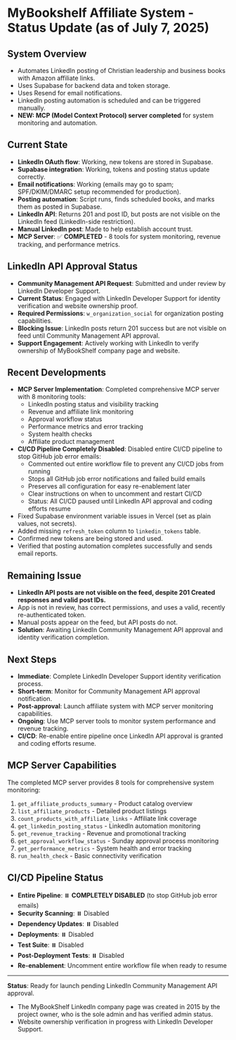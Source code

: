 # MyBookshelf Affiliate System - Status Update (as of July 7, 2025)

## System Overview

- Automates LinkedIn posting of Christian leadership and business books with Amazon affiliate links.
- Uses Supabase for backend data and token storage.
- Uses Resend for email notifications.
- LinkedIn posting automation is scheduled and can be triggered manually.
- **NEW: MCP (Model Context Protocol) server completed** for system monitoring and automation.

## Current State

- **LinkedIn OAuth flow**: Working, new tokens are stored in Supabase.
- **Supabase integration**: Working, tokens and posting status update correctly.
- **Email notifications**: Working (emails may go to spam; SPF/DKIM/DMARC setup recommended for production).
- **Posting automation**: Script runs, finds scheduled books, and marks them as posted in Supabase.
- **LinkedIn API**: Returns 201 and post ID, but posts are not visible on the LinkedIn feed (LinkedIn-side restriction).
- **Manual LinkedIn post**: Made to help establish account trust.
- **MCP Server**: ✅ **COMPLETED** - 8 tools for system monitoring, revenue tracking, and performance metrics.

## LinkedIn API Approval Status

- **Community Management API Request**: Submitted and under review by LinkedIn Developer Support.
- **Current Status**: Engaged with LinkedIn Developer Support for identity verification and website ownership proof.
- **Required Permissions**: `w_organization_social` for organization posting capabilities.
- **Blocking Issue**: LinkedIn posts return 201 success but are not visible on feed until Community Management API approval.
- **Support Engagement**: Actively working with LinkedIn to verify ownership of MyBookShelf company page and website.

## Recent Developments

- **MCP Server Implementation**: Completed comprehensive MCP server with 8 monitoring tools:
  - LinkedIn posting status and visibility tracking
  - Revenue and affiliate link monitoring
  - Approval workflow status
  - Performance metrics and error tracking
  - System health checks
  - Affiliate product management
- **CI/CD Pipeline Completely Disabled**: Disabled entire CI/CD pipeline to stop GitHub job error emails:
  - Commented out entire workflow file to prevent any CI/CD jobs from running
  - Stops all GitHub job error notifications and failed build emails
  - Preserves all configuration for easy re-enablement later
  - Clear instructions on when to uncomment and restart CI/CD
  - Status: All CI/CD paused until LinkedIn API approval and coding efforts resume
- Fixed Supabase environment variable issues in Vercel (set as plain values, not secrets).
- Added missing `refresh_token` column to `linkedin_tokens` table.
- Confirmed new tokens are being stored and used.
- Verified that posting automation completes successfully and sends email reports.

## Remaining Issue

- **LinkedIn API posts are not visible on the feed, despite 201 Created responses and valid post IDs.**
- App is not in review, has correct permissions, and uses a valid, recently re-authenticated token.
- Manual posts appear on the feed, but API posts do not.
- **Solution**: Awaiting LinkedIn Community Management API approval and identity verification completion.

## Next Steps

- **Immediate**: Complete LinkedIn Developer Support identity verification process.
- **Short-term**: Monitor for Community Management API approval notification.
- **Post-approval**: Launch affiliate system with MCP server monitoring capabilities.
- **Ongoing**: Use MCP server tools to monitor system performance and revenue tracking.
- **CI/CD**: Re-enable entire pipeline once LinkedIn API approval is granted and coding efforts resume.

## MCP Server Capabilities

The completed MCP server provides 8 tools for comprehensive system monitoring:

1. `get_affiliate_products_summary` - Product catalog overview
2. `list_affiliate_products` - Detailed product listings
3. `count_products_with_affiliate_links` - Affiliate link coverage
4. `get_linkedin_posting_status` - LinkedIn automation monitoring
5. `get_revenue_tracking` - Revenue and promotional tracking
6. `get_approval_workflow_status` - Sunday approval process monitoring
7. `get_performance_metrics` - System health and error tracking
8. `run_health_check` - Basic connectivity verification

## CI/CD Pipeline Status

- **Entire Pipeline**: ⏸️ **COMPLETELY DISABLED** (to stop GitHub job error emails)
- **Security Scanning**: ⏸️ Disabled
- **Dependency Updates**: ⏸️ Disabled
- **Deployments**: ⏸️ Disabled
- **Test Suite**: ⏸️ Disabled
- **Post-Deployment Tests**: ⏸️ Disabled
- **Re-enablement**: Uncomment entire workflow file when ready to resume

---

**Status**: Ready for launch pending LinkedIn Community Management API approval.

- The MyBookShelf LinkedIn company page was created in 2015 by the project owner, who is the sole admin and has verified admin status.
- Website ownership verification in progress with LinkedIn Developer Support.
